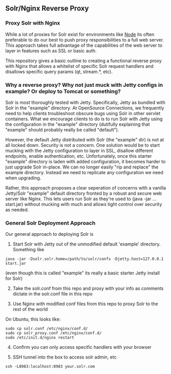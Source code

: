 ## Solr/Nginx Reverse Proxy

### Proxy Solr with Nginx

While a lot of proxies for Solr exist for environments like [Node](https://www.npmjs.org/package/solr-security-proxy) its often preferable to do our best to push proxy responsibilities to a full web server. This approach takes full advantage of the capabilities of the web server to layer in features such as SSL or basic auth.

This repository gives a basic outline to creating a functional reverse proxy with Nginx that allows a whitelist of specific Solr request handlers and disallows specific query params (qt, stream.*, etc).

### Why a reverse proxy? Why not just muck with Jetty configs in example? Or deploy to Tomcat or something?

Solr is most thoroughly tested with Jetty. Specifically, Jetty as bundled with Solr in the "example" directory. At OpenSource Connections, we frequently need to help clients troubleshoot obscure bugs using Solr in other servlet containers. What we encourage clients to do is to run Solr with Jetty using the configuration in the "example" directory (dutifully explaining that "example" should probably really be called "default").

However, the default Jetty distributed with Solr (the "example" dir) is not at all locked down. Security is not a concern. One solution would be to start mucking with the Jetty configuration to layer in SSL, disallow different endpoints, enable authentication, etc. Unfortunately, once this starter "example" directory is laden with added configuration, it becomes harder to just upgrade Solr in-place. We can no longer easily "rip and replace" the example directory. Instead we need to replicate any configuration we need when upgrading.

Rather, this approach proposes a clear seperation of concerns with a vanilla Jetty/Solr "example" default directory fronted by a robust and secure web server like Nginx. This lets users run Solr as they're used to (java -jar ... start.jar) without mucking with much and allows tight control over security as needed.

### General Solr Deployment Approach

Our general approach to deploying Solr is

1. Start Solr with Jetty out of the unmodified default 'example' directory. Something like

```
java -jar -Dsolr.solr.home=/path/to/solr/confs -Djetty.host=127.0.0.1 start.jar
```

(even though this is called "example" its really a basic starter Jetty install for Solr)

2. Take the solr.conf from this repo and proxy with your info as comments dictate in the solr.conf file in this repo

3. Use Nginx with modified conf files from this repo to proxy Solr to the rest of the world

On Ubuntu, this looks like:
```
sudo cp solr.conf /etc/nginx/conf.d/
sudo cp solr_proxy.conf /etc/nginx/conf.d/
sudo /etc/init.d/nginx restart
```

4. Confirm you can only access specific handlers with your browser

5. SSH tunnel into the box to access solr admin, etc

```
ssh -L8983:localhost:8983 your.solr.com 
```
